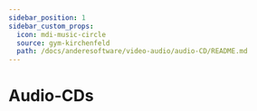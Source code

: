 ```yaml
---
sidebar_position: 1
sidebar_custom_props:
  icon: mdi-music-circle
  source: gym-kirchenfeld
  path: /docs/anderesoftware/video-audio/audio-CD/README.md
---
```


# Audio-CDs



<Features/>
